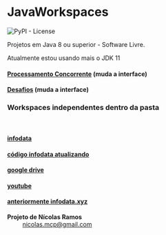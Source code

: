 # JavaWorkspaces


![PyPI - License](https://img.shields.io/pypi/l/Django.svg?style=for-the-badge)


Projetos em Java 8 ou superior - Software Livre.


Atualmente estou usando mais o JDK 11


#### [Processamento Concorrente](https://github1s.com/NicolasMCP/JavaWorkspaces/blob/main/jdev-treinamento/modulo14/processamento-concorrente-thred/ProcessamentoConcorrenteThread/src/xyz/infodata/processamento/concorrente/ProcessamentoConcorrente.java)       (muda a interface)


#### [Desafios](https://github1s.com/NicolasMCP/JavaWorkspaces/blob/main/Desafios/src/infodata/aplication/DesafioCPF.java)       (muda a interface)


### Workspaces independentes dentro da pasta


<br/>

#### [infodata](https://nicolasmcp.github.io/infodata/)


#### [código infodata atualizando](https://github.com/NicolasMCP/infodata/blob/main/README.md)


#### [google drive](https://drive.google.com/drive/folders/0B8C7-DYa7vcUUVRzanFhZENMTFU)


#### [youtube](https://www.youtube.com/channel/UCYI7lWiyTmdY8vU6Ub1LZAw)


#### [anteriormente infodata.xyz](https://github.com/NicolasMCP/infodata.xyz/blob/master/README.md)


**Projeto de Nícolas Ramos**
<br/>
&nbsp;&nbsp;&nbsp;&nbsp;&nbsp;&nbsp;&nbsp;&nbsp;&nbsp;[nicolas.mcp@gmail.com](mailto:nicolas.mcp@gmail.com)

